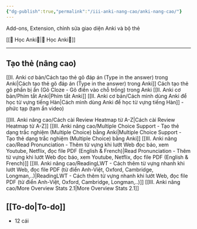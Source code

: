 ```yaml
---
{"dg-publish":true,"permalink":"/iii-anki-nang-cao/anki-nang-cao/"}
---
```


Add-ons, Extension, chỉnh sửa giao diện Anki và bộ thẻ

[[🌟 Học Anki🌟\|🌟 Học Anki🌟]]

___

## Tạo thẻ (nâng cao)

[[II. Anki cơ bản/Cách tạo thẻ gõ đáp án (Type in the answer) trong Anki\|Cách tạo thẻ gõ đáp án (Type in the answer) trong Anki]]
Cách tạo thẻ gõ phần bị ẩn (Gõ Cloze - Gõ điền vào chỗ trống) trong Anki
[[II. Anki cơ bản/Phím tắt Anki\|Phím tắt Anki]]
[[II. Anki cơ bản/Cách mình dùng Anki để học từ vựng tiếng Hàn\|Cách mình dùng Anki để học từ vựng tiếng Hàn]] - phức tạp (tạm ẩn video)

[[III. Anki nâng cao/Cách cài Review Heatmap từ A-Z\|Cách cài Review Heatmap từ A-Z]]
[[III. Anki nâng cao/Multiple Choice Support - Tạo thẻ dạng trắc nghiệm (Multiple Choice) bằng Anki\|Multiple Choice Support - Tạo thẻ dạng trắc nghiệm (Multiple Choice) bằng Anki]]
[[III. Anki nâng cao/Read Pronunciation - Thêm từ vựng khi lướt Web đọc báo, xem Youtube, Netflix, đọc file PDF (English & French)\|Read Pronunciation - Thêm từ vựng khi lướt Web đọc báo, xem Youtube, Netflix, đọc file PDF (English & French)]] 
[[III. Anki nâng cao/ReadingLWT - Cách thêm từ vựng nhanh khi lướt Web, đọc file PDF (từ điển Anh-Việt, Oxford, Cambridge, Longman,..)\|ReadingLWT - Cách thêm từ vựng nhanh khi lướt Web, đọc file PDF (từ điển Anh-Việt, Oxford, Cambridge, Longman,..)]]
[[III. Anki nâng cao/More Overview Stats 2.1\|More Overview Stats 2.1]]


## [[To-do\|To-do]] 
- 12 cái
